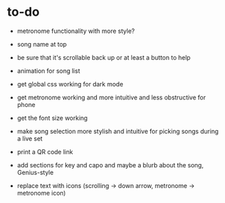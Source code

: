 # to-do
 - metronome functionality with more style?
 - song name at top
 - be sure that it's scrollable back up or at least a button to help
 - animation for song list
 
 
 - get global css working for dark mode
 - get metronome working and more intuitive and less obstructive for phone
 - get the font size working
 - make song selection more stylish and intuitive for picking songs during a live set
 - print a QR code link
 - add sections for key and capo and maybe a blurb about the song, Genius-style
 - replace text with icons (scrolling -> down arrow, metronome -> metronome icon)